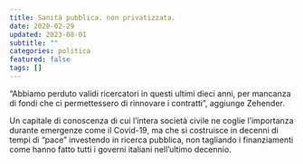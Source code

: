 ```yaml
---
title: Sanità pubblica. non privatizzata.
date: 2020-02-29
updated: 2023-08-01
subtitle: ""
categories: politica
featured: false
tags: []
---
```


“Abbiamo perduto validi ricercatori in questi ultimi dieci anni, per mancanza di fondi che ci permettessero di rinnovare i contratti”, aggiunge Zehender.

Un capitale di conoscenza di cui l’intera società civile ne coglie l’importanza durante emergenze come il Covid-19, ma che si costruisce in decenni di tempi di “pace” investendo in ricerca pubblica, non tagliando i finanziamenti come hanno fatto tutti i governi italiani nell’ultimo decennio.
